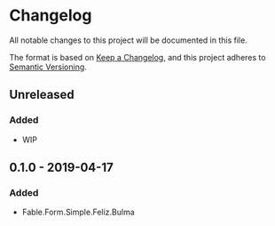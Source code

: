 # Changelog
All notable changes to this project will be documented in this file.

The format is based on [Keep a Changelog](https://keepachangelog.com/en/1.0.0/),
and this project adheres to [Semantic Versioning](https://semver.org/spec/v2.0.0.html).

## Unreleased

### Added

* WIP

## 0.1.0 - 2019-04-17

### Added

* Fable.Form.Simple.Feliz.Bulma
